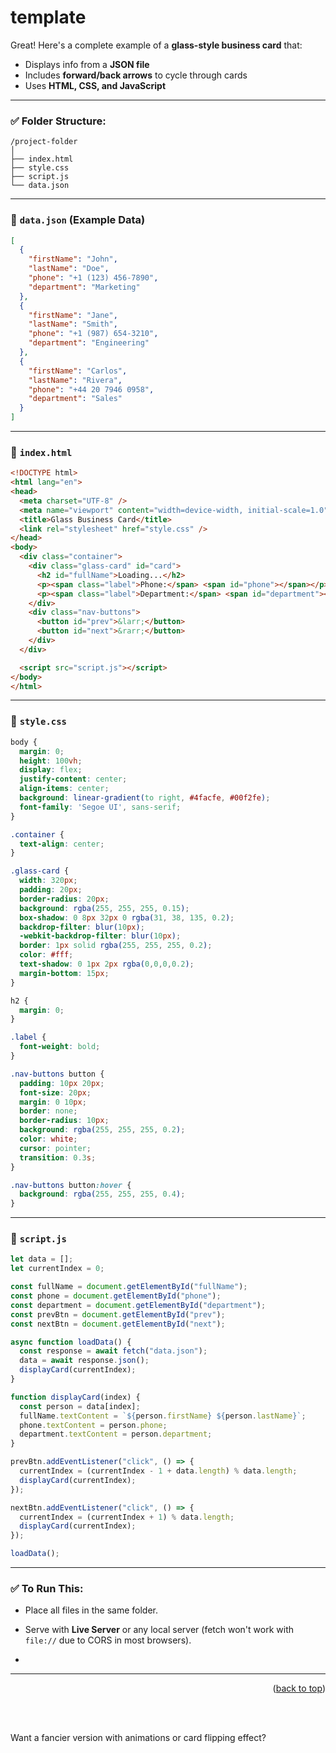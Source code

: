 <a name="topage"></a>

# template

Great! Here's a complete example of a **glass-style business card** that:

- Displays info from a **JSON file**
- Includes **forward/back arrows** to cycle through cards
- Uses **HTML, CSS, and JavaScript**

---

### ✅ Folder Structure:

```
/project-folder
│
├── index.html
├── style.css
├── script.js
└── data.json
```

---

### 📄 `data.json` (Example Data)

```json
[
  {
    "firstName": "John",
    "lastName": "Doe",
    "phone": "+1 (123) 456-7890",
    "department": "Marketing"
  },
  {
    "firstName": "Jane",
    "lastName": "Smith",
    "phone": "+1 (987) 654-3210",
    "department": "Engineering"
  },
  {
    "firstName": "Carlos",
    "lastName": "Rivera",
    "phone": "+44 20 7946 0958",
    "department": "Sales"
  }
]
```

---

### 📄 `index.html`

```html
<!DOCTYPE html>
<html lang="en">
<head>
  <meta charset="UTF-8" />
  <meta name="viewport" content="width=device-width, initial-scale=1.0"/>
  <title>Glass Business Card</title>
  <link rel="stylesheet" href="style.css" />
</head>
<body>
  <div class="container">
    <div class="glass-card" id="card">
      <h2 id="fullName">Loading...</h2>
      <p><span class="label">Phone:</span> <span id="phone"></span></p>
      <p><span class="label">Department:</span> <span id="department"></span></p>
    </div>
    <div class="nav-buttons">
      <button id="prev">&larr;</button>
      <button id="next">&rarr;</button>
    </div>
  </div>

  <script src="script.js"></script>
</body>
</html>
```

---

### 🎨 `style.css`

```css
body {
  margin: 0;
  height: 100vh;
  display: flex;
  justify-content: center;
  align-items: center;
  background: linear-gradient(to right, #4facfe, #00f2fe);
  font-family: 'Segoe UI', sans-serif;
}

.container {
  text-align: center;
}

.glass-card {
  width: 320px;
  padding: 20px;
  border-radius: 20px;
  background: rgba(255, 255, 255, 0.15);
  box-shadow: 0 8px 32px 0 rgba(31, 38, 135, 0.2);
  backdrop-filter: blur(10px);
  -webkit-backdrop-filter: blur(10px);
  border: 1px solid rgba(255, 255, 255, 0.2);
  color: #fff;
  text-shadow: 0 1px 2px rgba(0,0,0,0.2);
  margin-bottom: 15px;
}

h2 {
  margin: 0;
}

.label {
  font-weight: bold;
}

.nav-buttons button {
  padding: 10px 20px;
  font-size: 20px;
  margin: 0 10px;
  border: none;
  border-radius: 10px;
  background: rgba(255, 255, 255, 0.2);
  color: white;
  cursor: pointer;
  transition: 0.3s;
}

.nav-buttons button:hover {
  background: rgba(255, 255, 255, 0.4);
}
```

---

### 🧠 `script.js`

```javascript
let data = [];
let currentIndex = 0;

const fullName = document.getElementById("fullName");
const phone = document.getElementById("phone");
const department = document.getElementById("department");
const prevBtn = document.getElementById("prev");
const nextBtn = document.getElementById("next");

async function loadData() {
  const response = await fetch("data.json");
  data = await response.json();
  displayCard(currentIndex);
}

function displayCard(index) {
  const person = data[index];
  fullName.textContent = `${person.firstName} ${person.lastName}`;
  phone.textContent = person.phone;
  department.textContent = person.department;
}

prevBtn.addEventListener("click", () => {
  currentIndex = (currentIndex - 1 + data.length) % data.length;
  displayCard(currentIndex);
});

nextBtn.addEventListener("click", () => {
  currentIndex = (currentIndex + 1) % data.length;
  displayCard(currentIndex);
});

loadData();
```

---

### ✅ To Run This:
- Place all files in the same folder.
- Serve with **Live Server** or any local server (fetch won't work with `file://` due to CORS in most browsers).

- 
-----

<p align="right">(<a href="#topage">back to top</a>)</p>
<br/>
<br/>

Want a fancier version with animations or card flipping effect?
